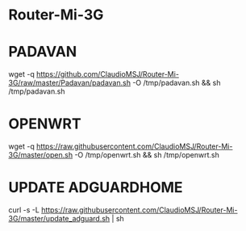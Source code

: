 # Router-Mi-3G

# PADAVAN
wget -q https://github.com/ClaudioMSJ/Router-Mi-3G/raw/master/Padavan/padavan.sh -O /tmp/padavan.sh && sh /tmp/padavan.sh

# OPENWRT
wget -q https://raw.githubusercontent.com/ClaudioMSJ/Router-Mi-3G/master/open.sh -O /tmp/openwrt.sh && sh /tmp/openwrt.sh

# UPDATE ADGUARDHOME
curl -s -L https://raw.githubusercontent.com/ClaudioMSJ/Router-Mi-3G/master/update_adguard.sh | sh
